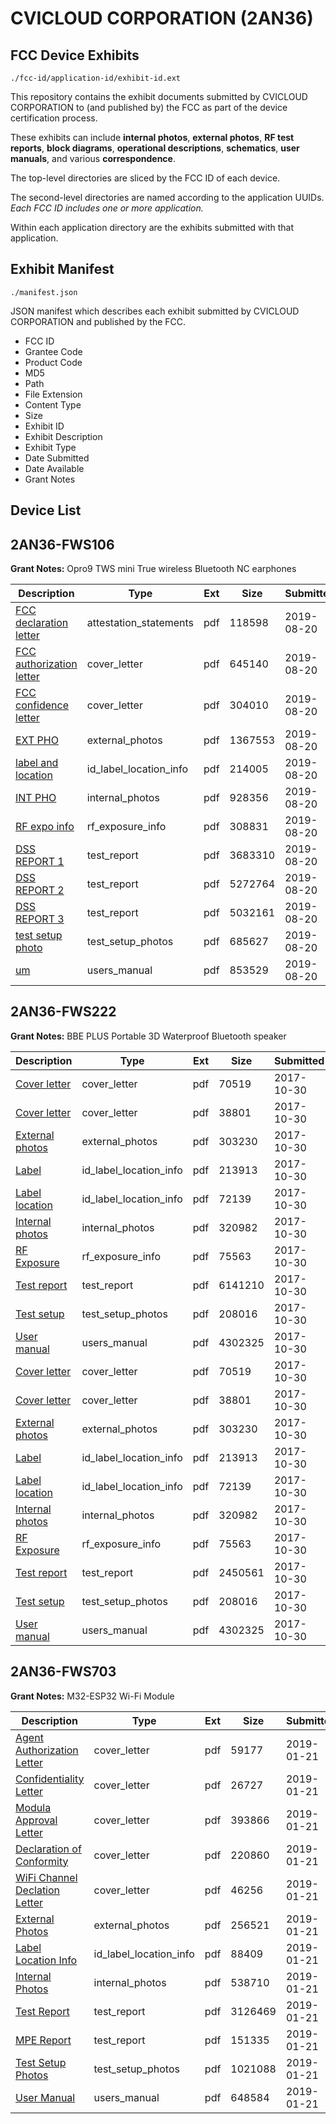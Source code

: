 # CVICLOUD CORPORATION (2AN36)
## FCC Device Exhibits

```
./fcc-id/application-id/exhibit-id.ext
```

This repository contains the exhibit documents submitted by CVICLOUD CORPORATION to (and published by) the FCC as part of the device certification process.

These exhibits can include **internal photos**, **external photos**, **RF test reports**, **block diagrams**, **operational descriptions**, **schematics**, **user manuals**, and various **correspondence**.

The top-level directories are sliced by the FCC ID of each device.

The second-level directories are named according to the application UUIDs. *Each FCC ID includes one or more application.*

Within each application directory are the exhibits submitted with that application. 

## Exhibit Manifest

```
./manifest.json
```

JSON manifest which describes each exhibit submitted by CVICLOUD CORPORATION and published by the FCC.

- FCC ID
- Grantee Code
- Product Code
- MD5
- Path
- File Extension
- Content Type
- Size
- Exhibit ID
- Exhibit Description
- Exhibit Type
- Date Submitted
- Date Available
- Grant Notes

## Device List
## 2AN36-FWS106
**Grant Notes:** Opro9 TWS mini True wireless Bluetooth NC earphones

| Description | Type | Ext | Size | Submitted | Available |
| ----------- | ---- | --- | ---- | --------- | --------- |
| [FCC declaration letter](2AN36-FWS106/7a75742eb835d9ba2fbfadfaf8d0be0f/4407277.pdf) | attestation_statements | pdf | 118598 | 2019-08-20 | 2019-08-20 |
| [FCC authorization letter](2AN36-FWS106/7a75742eb835d9ba2fbfadfaf8d0be0f/4407275.pdf) | cover_letter | pdf | 645140 | 2019-08-20 | 2019-08-20 |
| [FCC confidence letter](2AN36-FWS106/7a75742eb835d9ba2fbfadfaf8d0be0f/4407276.pdf) | cover_letter | pdf | 304010 | 2019-08-20 | 2019-08-20 |
| [EXT PHO](2AN36-FWS106/7a75742eb835d9ba2fbfadfaf8d0be0f/4405691.pdf) | external_photos | pdf | 1367553 | 2019-08-20 | 2019-08-20 |
| [label and location](2AN36-FWS106/7a75742eb835d9ba2fbfadfaf8d0be0f/4405739.pdf) | id_label_location_info | pdf | 214005 | 2019-08-20 | 2019-08-20 |
| [INT PHO](2AN36-FWS106/7a75742eb835d9ba2fbfadfaf8d0be0f/4405704.pdf) | internal_photos | pdf | 928356 | 2019-08-20 | 2019-08-20 |
| [RF expo info](2AN36-FWS106/7a75742eb835d9ba2fbfadfaf8d0be0f/4405810.pdf) | rf_exposure_info | pdf | 308831 | 2019-08-20 | 2019-08-20 |
| [DSS REPORT 1](2AN36-FWS106/7a75742eb835d9ba2fbfadfaf8d0be0f/4407278.pdf) | test_report | pdf | 3683310 | 2019-08-20 | 2019-08-20 |
| [DSS REPORT 2](2AN36-FWS106/7a75742eb835d9ba2fbfadfaf8d0be0f/4407279.pdf) | test_report | pdf | 5272764 | 2019-08-20 | 2019-08-20 |
| [DSS REPORT 3](2AN36-FWS106/7a75742eb835d9ba2fbfadfaf8d0be0f/4407280.pdf) | test_report | pdf | 5032161 | 2019-08-20 | 2019-08-20 |
| [test setup photo](2AN36-FWS106/7a75742eb835d9ba2fbfadfaf8d0be0f/4407274.pdf) | test_setup_photos | pdf | 685627 | 2019-08-20 | 2019-08-20 |
| [um](2AN36-FWS106/7a75742eb835d9ba2fbfadfaf8d0be0f/4405875.pdf) | users_manual | pdf | 853529 | 2019-08-20 | 2019-08-20 |
## 2AN36-FWS222
**Grant Notes:** BBE PLUS Portable 3D Waterproof Bluetooth speaker

| Description | Type | Ext | Size | Submitted | Available |
| ----------- | ---- | --- | ---- | --------- | --------- |
| [Cover letter](2AN36-FWS222/acf09641cc6b1960eeb25788f7cb59af/3622080.pdf) | cover_letter | pdf | 70519 | 2017-10-30 | 2017-10-30 |
| [Cover letter](2AN36-FWS222/acf09641cc6b1960eeb25788f7cb59af/3622081.pdf) | cover_letter | pdf | 38801 | 2017-10-30 | 2017-10-30 |
| [External photos](2AN36-FWS222/acf09641cc6b1960eeb25788f7cb59af/3622082.pdf) | external_photos | pdf | 303230 | 2017-10-30 | 2017-10-30 |
| [Label](2AN36-FWS222/acf09641cc6b1960eeb25788f7cb59af/3622083.pdf) | id_label_location_info | pdf | 213913 | 2017-10-30 | 2017-10-30 |
| [Label location](2AN36-FWS222/acf09641cc6b1960eeb25788f7cb59af/3622084.pdf) | id_label_location_info | pdf | 72139 | 2017-10-30 | 2017-10-30 |
| [Internal photos](2AN36-FWS222/acf09641cc6b1960eeb25788f7cb59af/3622085.pdf) | internal_photos | pdf | 320982 | 2017-10-30 | 2017-10-30 |
| [RF Exposure](2AN36-FWS222/acf09641cc6b1960eeb25788f7cb59af/3622087.pdf) | rf_exposure_info | pdf | 75563 | 2017-10-30 | 2017-10-30 |
| [Test report](2AN36-FWS222/acf09641cc6b1960eeb25788f7cb59af/3622115.pdf) | test_report | pdf | 6141210 | 2017-10-30 | 2017-10-30 |
| [Test setup](2AN36-FWS222/acf09641cc6b1960eeb25788f7cb59af/3622090.pdf) | test_setup_photos | pdf | 208016 | 2017-10-30 | 2017-10-30 |
| [User manual](2AN36-FWS222/acf09641cc6b1960eeb25788f7cb59af/3622091.pdf) | users_manual | pdf | 4302325 | 2017-10-30 | 2017-10-30 |
| [Cover letter](2AN36-FWS222/894d427c2b9d2584ce01f098146d5644/3622080.pdf) | cover_letter | pdf | 70519 | 2017-10-30 | 2017-10-30 |
| [Cover letter](2AN36-FWS222/894d427c2b9d2584ce01f098146d5644/3622081.pdf) | cover_letter | pdf | 38801 | 2017-10-30 | 2017-10-30 |
| [External photos](2AN36-FWS222/894d427c2b9d2584ce01f098146d5644/3622082.pdf) | external_photos | pdf | 303230 | 2017-10-30 | 2017-10-30 |
| [Label](2AN36-FWS222/894d427c2b9d2584ce01f098146d5644/3622083.pdf) | id_label_location_info | pdf | 213913 | 2017-10-30 | 2017-10-30 |
| [Label location](2AN36-FWS222/894d427c2b9d2584ce01f098146d5644/3622084.pdf) | id_label_location_info | pdf | 72139 | 2017-10-30 | 2017-10-30 |
| [Internal photos](2AN36-FWS222/894d427c2b9d2584ce01f098146d5644/3622085.pdf) | internal_photos | pdf | 320982 | 2017-10-30 | 2017-10-30 |
| [RF Exposure](2AN36-FWS222/894d427c2b9d2584ce01f098146d5644/3622087.pdf) | rf_exposure_info | pdf | 75563 | 2017-10-30 | 2017-10-30 |
| [Test report](2AN36-FWS222/894d427c2b9d2584ce01f098146d5644/3622089.pdf) | test_report | pdf | 2450561 | 2017-10-30 | 2017-10-30 |
| [Test setup](2AN36-FWS222/894d427c2b9d2584ce01f098146d5644/3622090.pdf) | test_setup_photos | pdf | 208016 | 2017-10-30 | 2017-10-30 |
| [User manual](2AN36-FWS222/894d427c2b9d2584ce01f098146d5644/3622091.pdf) | users_manual | pdf | 4302325 | 2017-10-30 | 2017-10-30 |
## 2AN36-FWS703
**Grant Notes:** M32-ESP32 Wi-Fi Module

| Description | Type | Ext | Size | Submitted | Available |
| ----------- | ---- | --- | ---- | --------- | --------- |
| [Agent Authorization Letter](2AN36-FWS703/3b56e23c2e3d0a88956eba44d383730f/4135704.pdf) | cover_letter | pdf | 59177 | 2019-01-21 | 2019-01-21 |
| [Confidentiality Letter](2AN36-FWS703/3b56e23c2e3d0a88956eba44d383730f/4135705.pdf) | cover_letter | pdf | 26727 | 2019-01-21 | 2019-01-21 |
| [Modula Approval Letter](2AN36-FWS703/3b56e23c2e3d0a88956eba44d383730f/4135706.pdf) | cover_letter | pdf | 393866 | 2019-01-21 | 2019-01-21 |
| [Declaration of Conformity](2AN36-FWS703/3b56e23c2e3d0a88956eba44d383730f/4135707.pdf) | cover_letter | pdf | 220860 | 2019-01-21 | 2019-01-21 |
| [WiFi Channel Declation Letter](2AN36-FWS703/3b56e23c2e3d0a88956eba44d383730f/4135708.pdf) | cover_letter | pdf | 46256 | 2019-01-21 | 2019-01-21 |
| [External Photos](2AN36-FWS703/3b56e23c2e3d0a88956eba44d383730f/4135698.pdf) | external_photos | pdf | 256521 | 2019-01-21 | 2019-07-20 |
| [Label Location Info](2AN36-FWS703/3b56e23c2e3d0a88956eba44d383730f/4135703.pdf) | id_label_location_info | pdf | 88409 | 2019-01-21 | 2019-01-21 |
| [Internal Photos](2AN36-FWS703/3b56e23c2e3d0a88956eba44d383730f/4135699.pdf) | internal_photos | pdf | 538710 | 2019-01-21 | 2019-07-20 |
| [Test Report](2AN36-FWS703/3b56e23c2e3d0a88956eba44d383730f/4135702.pdf) | test_report | pdf | 3126469 | 2019-01-21 | 2019-01-21 |
| [MPE Report](2AN36-FWS703/3b56e23c2e3d0a88956eba44d383730f/4135710.pdf) | test_report | pdf | 151335 | 2019-01-21 | 2019-01-21 |
| [Test Setup Photos](2AN36-FWS703/3b56e23c2e3d0a88956eba44d383730f/4135700.pdf) | test_setup_photos | pdf | 1021088 | 2019-01-21 | 2019-07-20 |
| [User Manual](2AN36-FWS703/3b56e23c2e3d0a88956eba44d383730f/4135701.pdf) | users_manual | pdf | 648584 | 2019-01-21 | 2019-07-20 |
